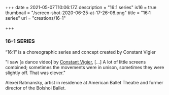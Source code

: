 +++
date = 2021-05-07T10:06:17Z
description = "16:1 series"
is16 = true
thumbnail = "/screen-shot-2020-06-25-at-17-26-08.png"
title = "16:1 series"
url = "creations/16-1"

+++
### 16-1 SERIES

“16:1” is a choreographic series and concept created by Constant Vigier

"I saw \[a dance video\] by [Constant Vigier](https://constantvigier.com/), \[...\] A lot of little screens combined; sometimes the movements were in unison, sometimes they were slightly off. That was clever." 

Alexei Ratmansky, artist in residence at American Ballet Theatre and former director of the Bolshoi Ballet.
